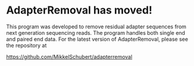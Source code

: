 AdapterRemoval has moved!
=========================

This program was developed to remove residual adapter sequences from next generation sequencing reads. The program handles both single end and paired end data. For the latest version of AdapterRemoval, please see the repository at

https://github.com/MikkelSchubert/adapterremoval
